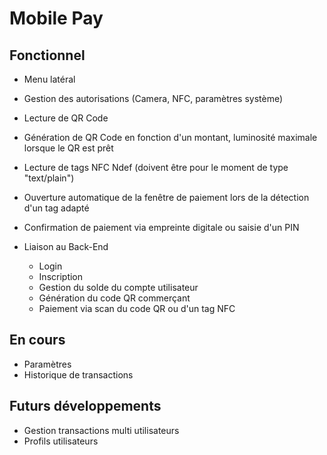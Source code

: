 # Mobile Pay

## Fonctionnel
- Menu latéral
- Gestion des autorisations (Camera, NFC, paramètres système)
- Lecture de QR Code
- Génération de QR Code en fonction d'un montant, luminosité maximale lorsque le QR est prêt
- Lecture de tags NFC Ndef (doivent être pour le moment de type "text/plain")
- Ouverture automatique de la fenêtre de paiement lors de la détection d'un tag adapté
- Confirmation de paiement via empreinte digitale ou saisie d'un PIN

- Liaison au Back-End
  - Login
  - Inscription
  - Gestion du solde du compte utilisateur
  - Génération du code QR commerçant
  - Paiement via scan du code QR ou d'un tag NFC

## En cours
- Paramètres
- Historique de transactions

## Futurs développements
- Gestion transactions multi utilisateurs
- Profils utilisateurs
